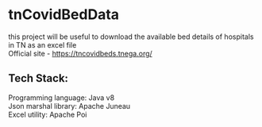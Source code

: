 # tnCovidBedData  </br>
this project will be useful to download the available bed details of hospitals in TN as an excel file </br>
Official site - https://tncovidbeds.tnega.org/

## **Tech Stack:**  </br>
Programming language: Java v8 </br>
Json marshal library: Apache Juneau  </br>
Excel utility: Apache Poi  </br>

